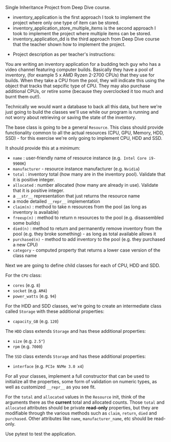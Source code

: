 Single Inheritance Project from Deep Dive course.

- inventory_application is the first approach I took to implement the project where only one type of item can be stored.
- inventory_application_store_multiple_items is the second approach I took to implement the project where multiple items
can be stored.  
- inventory_application_dd is the third approach from Deep Dive course that the teacher shown how to implement the project.

* Project description as per teacher's instructions:

You are writing an inventory application for a budding tech guy who has a video channel featuring computer builds.
Basically they have a pool of inventory, (for example 5 x AMD Ryzen 2-2700 CPUs) that they use for builds. When they 
take a CPU from the pool, they will indicate this using the object that tracks that sepcific type of CPU. They may also
purchase additional CPUs, or retire some (because they overclocked it too much and burnt them out!).

Technically we would want a database to back all this data, but here we're just going to build the classes we'll use
while our program is running and not worry about retrieving or saving the state of the inventory.

The base class is going to be a general `Resource`. This class should provide functionality common to all the actual
resources (CPU, GPU, Memory, HDD, SSD) - for this exercise we're only going to implement CPU, HDD and SSD.

It should provide this at a minimum:

- `name` : user-friendly name of resource instance (e.g.` Intel Core i9-9900K`)
- `manufacturer` - resource instance manufacturer (e.g. `Nvidia`)
- `total` : inventory total (how many are in the inventory pool). Validate that it is positive integer.
- `allocated` : number allocated (how many are already in use). Validate that it is positive integer.
- a `__str__` representation that just returns the resource name
- a mode detailed `__repr__` implementation
- `claim(n)` : method to take n resources from the pool (as long as inventory is available)
- `freeup(n)` : method to return n resources to the pool (e.g. disassembled some builds)
- `died(n)` : method to return and permanently remove inventory from the pool (e.g. they broke something) - as long as
total available allows it
- `purchased(n)` - method to add inventory to the pool (e.g. they purchased a new CPU)
- `category` - computed property that returns a lower case version of the class name

Next we are going to define child classes for each of CPU, HDD and SDD.

For the `CPU` class:
- `cores` (e.g. `8`)
- `socket` (e.g. `AM4`)
- `power_watts` (e.g. `94`)

For the HDD and SDD classes, we're going to create an intermediate class called `Storage` with these additional 
properties:
- `capacity_GB` (e.g. `120`)

The `HDD` class extends `Storage` and has these additional properties:
- `size` (e.g. ``2.5"``)
- `rpm` (e.g. `7000`)

The `SSD` class extends `Storage` and has these additional properties:
- `interface` (e.g. `PCIe NVMe 3.0 x4`)

For all your classes, implement a full constructor that can be used to initialize all the properties, some form of
validation on numeric types, as well as customized `__repr__` as you see fit.

For the `total` and `allocated` values in the `Resource` init, think of the arguments there as the **current** total and
allocated counts. Those `total` and `allocated` attributes should be private **read-only** properties, but they are 
modifiable through the various methods such as `claim`, `return`, `died` and `purchased`. Other attributes like `name`,
`manufacturer_name`, etc should be read-only.

Use pytest to test the application.
